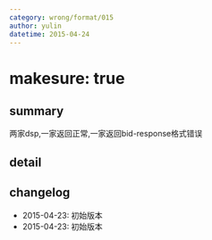 ```yaml
---
category: wrong/format/015
author: yulin
datetime: 2015-04-24
---
```


# makesure: true

## summary

两家dsp,一家返回正常,一家返回bid-response格式错误


## detail


## changelog

- 2015-04-23: 初始版本
- 2015-04-23: 初始版本
